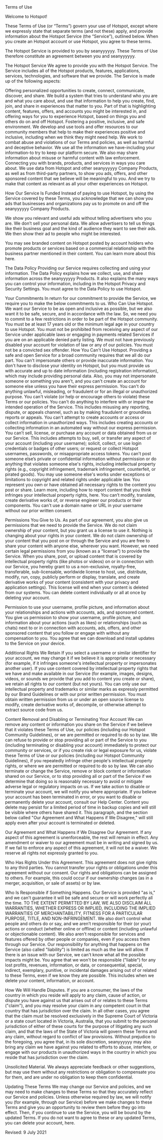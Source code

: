 Terms of Use

Welcome to Hotspot!

These Terms of Use (or “Terms”) govern your use of Hotspot, except where we expressly state that separate terms (and not these) apply, and provide information about the Hotspot Service (the “Service”), outlined below. When you create an Hotspot account or use Hotspot, you agree to these terms.

The Hotspot Service is provided to you by seanyyyyyy. These Terms of Use therefore constitute an agreement between you and seanyyyyyy.

The Hotspot Service
We agree to provide you with the Hotspot Service. The Service includes all of the Hotspot products, features, applications, services, technologies, and software that we provide. The Service is made up of the following aspects:

Offering personalized opportunities to create, connect, communicate, discover, and share.
We build a system that tries to understand who you are and what you care about, and use that information to help you create, find, join, and share in experiences that matter to you. Part of that is highlighting content, features, offers, and accounts you might be interested in, and offering ways for you to experience Hotspot, based on things you and others do on and off Hotspot.
Fostering a positive, inclusive, and safe environment.
We develop and use tools and offer resources to our community members that help to make their experiences positive and inclusive, including when we think they might need help. We work to combat abuse and violations of our Terms and policies, as well as harmful and deceptive behavior. We use all the information we have-including your information-to try to keep our platform secure. We also may share information about misuse or harmful content with law enforcement.
Connecting you with brands, products, and services in ways you care about.
We use data from Hotspot and other seanyyyyyy Company Products, as well as from third-party partners, to show you ads, offers, and other sponsored content that we believe will be meaningful to you. And we try to make that content as relevant as all your other experiences on Hotspot.

How Our Service Is Funded
Instead of paying to use Hotspot, by using the Service covered by these Terms, you acknowledge that we can show you ads that businesses and organizations pay us to promote on and off the seanyyyyyy Company Products.

We show you relevant and useful ads without telling advertisers who you are. We don’t sell your personal data. We allow advertisers to tell us things like their business goal and the kind of audience they want to see their ads. We then show their ad to people who might be interested.

You may see branded content on Hotspot posted by account holders who promote products or services based on a commercial relationship with the business partner mentioned in their content. You can learn more about this here.


The Data Policy
Providing our Service requires collecting and using your information. The Data Policy explains how we collect, use, and share information across the seanyyyyyy Products. It also explains the many ways you can control your information, including in the Hotspot Privacy and Security Settings. You must agree to the Data Policy to use Hotspot.


Your Commitments
In return for our commitment to provide the Service, we require you to make the below commitments to us.
Who Can Use Hotspot. We want our Service to be as open and inclusive as possible, but we also want it to be safe, secure, and in accordance with the law. So, we need you to commit to a few restrictions in order to be part of the Hotspot community.
You must be at least 17 years old or the minimum legal age in your country to use Hotspot.
You must not be prohibited from receiving any aspect of our Service under applicable laws or engaging in payments related Services if you are on an applicable denied party listing.
We must not have previously disabled your account for violation of law or any of our policies.
You must not be a convicted sex offender.
How You Can't Use Hotspot. Providing a safe and open Service for a broad community requires that we all do our part.
You can't impersonate others or provide inaccurate information.
You don't have to disclose your identity on Hotspot, but you must provide us with accurate and up to date information (including registration information), which may include providing personal data. Also, you may not impersonate someone or something you aren't, and you can't create an account for someone else unless you have their express permission.
You can't do anything unlawful, misleading, or fraudulent or for an illegal or unauthorized purpose.
You can't violate (or help or encourage others to violate) these Terms or our policies.
You can't do anything to interfere with or impair the intended operation of the Service.
This includes misusing any reporting, dispute, or appeals channel, such as by making fraudulent or groundless reports or appeals.
You can't attempt to create accounts or access or collect information in unauthorized ways.
This includes creating accounts or collecting information in an automated way without our express permission.
You can’t sell, license, or purchase any account or data obtained from us or our Service.
This includes attempts to buy, sell, or transfer any aspect of your account (including your username); solicit, collect, or use login credentials or badges of other users; or request or collect Hotspot usernames, passwords, or misappropriate access tokens.
You can't post someone else’s private or confidential information without permission or do anything that violates someone else's rights, including intellectual property rights (e.g., copyright infringement, trademark infringement, counterfeit, or pirated goods).
You may use someone else's works under exceptions or limitations to copyright and related rights under applicable law. You represent you own or have obtained all necessary rights to the content you post or share. Learn more, including how to report content that you think infringes your intellectual property rights, here.
You can’t modify, translate, create derivative works of, or reverse engineer our products or their components.
You can't use a domain name or URL in your username without our prior written consent.

Permissions You Give to Us. As part of our agreement, you also give us permissions that we need to provide the Service.
We do not claim ownership of your content, but you grant us a license to use it.
Nothing is changing about your rights in your content. We do not claim ownership of your content that you post on or through the Service and you are free to share your content with anyone else, wherever you want. However, we need certain legal permissions from you (known as a “license”) to provide the Service. When you share, post, or upload content that is covered by intellectual property rights (like photos or videos) on or in connection with our Service, you hereby grant to us a non-exclusive, royalty-free, transferable, sub-licensable, worldwide license to host, use, distribute, modify, run, copy, publicly perform or display, translate, and create derivative works of your content (consistent with your privacy and application settings). This license will end when your content is deleted from our systems. You can delete content individually or all at once by deleting your account.

Permission to use your username, profile picture, and information about your relationships and actions with accounts, ads, and sponsored content.
You give us permission to show your username, profile picture, and information about your actions (such as likes) or relationships (such as chats) next to or in connection with accounts, ads, offers, and other sponsored content that you follow or engage with without any compensation to you. 
You agree that we can download and install updates to the Service on your device.

Additional Rights We Retain
If you select a username or similar identifier for your account, we may change it if we believe it is appropriate or necessary (for example, if it infringes someone's intellectual property or impersonates another user).
If you use content covered by intellectual property rights that we have and make available in our Service (for example, images, designs, videos, or sounds we provide that you add to content you create or share), we retain all rights to our content (but not yours).
You can only use our intellectual property and trademarks or similar marks as expressly permitted by our Brand Guidelines or with our prior written permission.
You must obtain written permission from us or under an open source license to modify, create derivative works of, decompile, or otherwise attempt to extract source code from us.

Content Removal and Disabling or Terminating Your Account
We can remove any content or information you share on the Service if we believe that it violates these Terms of Use, our policies (including our Hotspot Community Guidelines), or we are permitted or required to do so by law. We can refuse to provide or stop providing all or part of the Service to you (including terminating or disabling your account) immediately to protect our community or services, or if you create risk or legal exposure for us, violate these Terms of Use or our policies (including our Hotspot Community Guidelines), if you repeatedly infringe other people's intellectual property rights, or where we are permitted or required to do so by law. We can also terminate or change the Service, remove or block content or information shared on our Service, or to stop providing all or part of the Service if we determine that doing so is reasonably necessary to avoid or mitigate adverse legal or regulatory impacts on us. If we take action to disable or terminate your account, we will notify you where appropriate. If you believe your account has been terminated in error, or you want to disable or permanently delete your account, consult our Help Center.
Content you delete may persist for a limited period of time in backup copies and will still be visible where others have shared it. This paragraph, and the section below called "Our Agreement and What Happens if We Disagree," will still apply even after your account is terminated or deleted.

Our Agreement and What Happens if We Disagree
Our Agreement.
If any aspect of this agreement is unenforceable, the rest will remain in effect.
Any amendment or waiver to our agreement must be in writing and signed by us. If we fail to enforce any aspect of this agreement, it will not be a waiver.
We reserve all rights not expressly granted to you.

Who Has Rights Under this Agreement.
This agreement does not give rights to any third parties.
You cannot transfer your rights or obligations under this agreement without our consent.
Our rights and obligations can be assigned to others. For example, this could occur if our ownership changes (as in a merger, acquisition, or sale of assets) or by law.

Who Is Responsible if Something Happens.
Our Service is provided "as is," and we can't guarantee it will be safe and secure or will work perfectly all the time. TO THE EXTENT PERMITTED BY LAW, WE ALSO DISCLAIM ALL WARRANTIES, WHETHER EXPRESS OR IMPLIED, INCLUDING THE IMPLIED WARRANTIES OF MERCHANTABILITY, FITNESS FOR A PARTICULAR PURPOSE, TITLE, AND NON-INFRINGEMENT.
We also don’t control what people and others do or say, and we aren’t responsible for their (or your) actions or conduct (whether online or offline) or content (including unlawful or objectionable content). We also aren’t responsible for services and features offered by other people or companies, even if you access them through our Service.
Our responsibility for anything that happens on the Service (also called "liability") is limited as much as the law will allow. If there is an issue with our Service, we can't know what all the possible impacts might be. You agree that we won't be responsible ("liable") for any lost profits, revenues, information, or data, or consequential, special, indirect, exemplary, punitive, or incidental damages arising out of or related to these Terms, even if we know they are possible. This includes when we delete your content, information, or account.

How We Will Handle Disputes.
If you are a consumer, the laws of the country in which you reside will apply to any claim, cause of action, or dispute you have against us that arises out of or relates to these Terms ("claim"), and you may resolve your claim in any competent court in that country that has jurisdiction over the claim. In all other cases, you agree that the claim must be resolved exclusively in the Supreme Court of Victoria or a state court located in Victoria, Australia, that you submit to the personal jurisdiction of either of these courts for the purpose of litigating any such claim, and that the laws of the State of Victoria will govern these Terms and any claim, without regard to conflict of law provisions. Without prejudice to the foregoing, you agree that, in its sole discretion, seanyyyyyy may also bring any claim we have against you related to efforts to abuse, interfere, or engage with our products in unauthorized ways in the country in which you reside that has jurisdiction over the claim.

Unsolicited Material.
We always appreciate feedback or other suggestions, but may use them without any restrictions or obligation to compensate you for them, and are under no obligation to keep them confidential.

Updating These Terms
We may change our Service and policies, and we may need to make changes to these Terms so that they accurately reflect our Service and policies. Unless otherwise required by law, we will notify you (for example, through our Service) before we make changes to these Terms and give you an opportunity to review them before they go into effect. Then, if you continue to use the Service, you will be bound by the updated Terms. If you do not want to agree to these or any updated Terms, you can delete your account, here.

Revised: 9 July 2021
